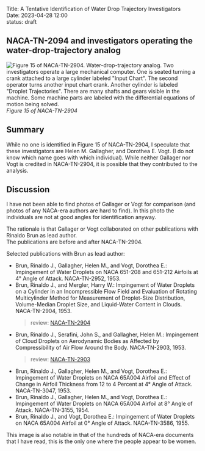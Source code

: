 Title: A Tentative Identification of Water Drop Trajectory Investigators  
Date: 2023-04-28 12:00  
status: draft  

## NACA-TN-2094 and investigators operating the water-drop-trajectory analog  

![Figure 15 of NACA-TN-2904. Water-drop-trajectory analog.
Two investigators operate a large mechanical computer. 
One is seated turning a crank attached to a large cylinder labeled "Input Chart". 
The second operator turns another input chart crank. 
Another cylinder is labeled "Droplet Trajectories". 
There are many shafts and gears visible in the machine. 
Some machine parts are labeled with the differential equations of motion being solved. 
](images/naca-tn-2904/Figure15.png)  
_Figure 15 of NACA-TN-2904_  

## Summary  

While no one is identified in Figure 15 of NACA-TN-2904, 
I speculate that these investigators are 
Helen M. Gallagher, and Dorothea E. Vogt. 
(I do not know which name goes with which individual). 
While neither Gallager nor Vogt is credited in NACA-TN-2904, 
it is possible that they contributed to the analysis. 

## Discussion  

I have not been able to find photos of Gallager or Vogt for comparison
(and photos of any NACA-era authors are hard to find). 
In this photo the individuals are not at good angles for identification anyway. 

The rationale is that Gallager or Vogt collaborated on other publications with Rinaldo Brun as lead author.  
The publications are before and after NACA-TN-2904.  

Selected publications with Brun as lead author:  

- Brun, Rinaldo J., Gallagher, Helen M., and Vogt, Dorothea E.: Impingement of Water Droplets on NACA 651-208 and 651-212 Airfoils at 4° Angle of Attack. NACA-TN-2952, 1953.  
- Brun, Rinaldo J., and Mergler, Harry W.: Impingement of Water Droplets on a Cylinder in an Incompressible Flow Field and Evaluation of Rotating Multicylinder Method for Measurement of Droplet-Size Distribution, Volume-Median Droplet Size, and Liquid-Water Content in Clouds. NACA-TN-2904, 1953.  
    > review: [NACA-TN-2904]({filename}NACA-TN-2904.md)  
- Brun, Rinaldo J., Serafini, John S., and Gallagher, Helen M.: Impingement of Cloud Droplets on Aerodynamic Bodies as Affected by Compressibility of Air Flow Around the Body. NACA-TN-2903, 1953.  
    > review: [NACA-TN-2903]({filename}NACA-TN-2903.md)  
- Brun, Rinaldo J., Gallagher, Helen M., and Vogt, Dorothea E.: Impingement of Water Droplets on NACA 65A004 Airfoil and Effect of Change in Airfoil Thickness from 12 to 4 Percent at 4° Angle of Attack. NACA-TN-3047, 1953.  
- Brun, Rinaldo J., Gallagher, Helen M., and Vogt, Dorothea E.: Impingement of Water Droplets on NACA 65A004 Airfoil at 8° Angle of Attack. NACA-TN-3155, 1954.  
- Brun, Rinaldo J., and Vogt, Dorothea E.: Impingement of Water Droplets on NACA 65A004 Airfoil at 0° Angle of Attack. NACA-TN-3586, 1955.  

This image is also notable in that of the hundreds of NACA-era documents that I have read, 
this is the only one where the people appear to be women. 